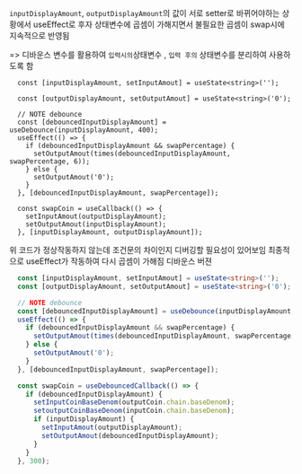 
`inputDisplayAmount`, `outputDisplayAmount`의 값이 서로 setter로 바뀌어야하는 상황에서 useEffect로 후자 상태변수에 곱셈이 가해지면서   불필요한 곱셈이 swap시에 지속적으로 반영됨

=> 디바운스 변수를 활용하여 `입력시의`상태변수 , `입력 후의` 상태변수를 분리하여 사용하도록 함
```tsx  
  const [inputDisplayAmount, setInputAmout] = useState<string>('');

  const [outputDisplayAmount, setOutputAmout] = useState<string>('0');

  // NOTE debounce
  const [debouncedInputDisplayAmount] = useDebounce(inputDisplayAmount, 400);
  useEffect(() => {
    if (debouncedInputDisplayAmount && swapPercentage) {
      setOutputAmout(times(debouncedInputDisplayAmount, swapPercentage, 6));
    } else {
      setOutputAmout('0');
    }
  }, [debouncedInputDisplayAmount, swapPercentage]);

  const swapCoin = useCallback(() => {
    setInputAmout(outputDisplayAmount);
    setOutputAmout(inputDisplayAmount);
  }, [inputDisplayAmount, outputDisplayAmount]);
```
위 코드가 정상작동하지 않는데 조건문의 차이인지 디버깅할 필요성이 있어보임 최종적으로 useEffect가 작동하여 다시 곱셈이 가해짐
디바운스 버젼
```ts
  const [inputDisplayAmount, setInputAmout] = useState<string>('');
  const [outputDisplayAmount, setOutputAmout] = useState<string>('0');

  // NOTE debounce
  const [debouncedInputDisplayAmount] = useDebounce(inputDisplayAmount, 400);
  useEffect(() => {
    if (debouncedInputDisplayAmount && swapPercentage) {
      setOutputAmout(times(debouncedInputDisplayAmount, swapPercentage, 6));
    } else {
      setOutputAmout('0');
    }
  }, [debouncedInputDisplayAmount, swapPercentage]);

  const swapCoin = useDebouncedCallback(() => {
    if (debouncedInputDisplayAmount) {
      setInputCoinBaseDenom(outputCoin.chain.baseDenom);
      setoutputCoinBaseDenom(inputCoin.chain.baseDenom);
      if (inputDisplayAmount) {
        setInputAmout(outputDisplayAmount);
        setOutputAmout(debouncedInputDisplayAmount);
      }
    }
  }, 300);
```